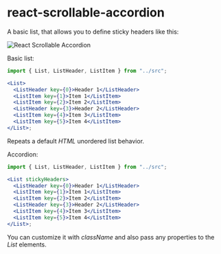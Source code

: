# react-scrollable-accordion

A basic list, that allows you to define sticky headers like this:

![React Scrollable Accordion](https://media.giphy.com/media/cNNwh9yFDzhZhceNEY/giphy.gif)

Basic list:

```jsx
import { List, ListHeader, ListItem } from "../src";

<List>
  <ListHeader key={0}>Header 1</ListHeader>
  <ListItem key={1}>Item 1</ListItem>
  <ListItem key={2}>Item 2</ListItem>
  <ListHeader key={3}>Header 2</ListHeader>
  <ListItem key={4}>Item 3</ListItem>
  <ListItem key={5}>Item 4</ListItem>
</List>;
```

Repeats a default _HTML_ unordered list behavior.

Accordion:

```jsx
import { List, ListHeader, ListItem } from "../src";

<List stickyHeaders>
  <ListHeader key={0}>Header 1</ListHeader>
  <ListItem key={1}>Item 1</ListItem>
  <ListItem key={2}>Item 2</ListItem>
  <ListHeader key={3}>Header 2</ListHeader>
  <ListItem key={4}>Item 3</ListItem>
  <ListItem key={5}>Item 4</ListItem>
</List>;
```

You can customize it with _className_ and also pass any properties to the _List_ elements.
